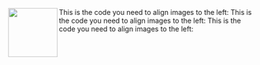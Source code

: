 <img align="left" width="100" height="100" src="http://www.fillmurray.com/100/100">
This is the code you need to align images to the left:  
This is the code you need to align images to the left:  
This is the code you need to align images to the left:  
